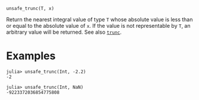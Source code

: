 ```
unsafe_trunc(T, x)
```

Return the nearest integral value of type `T` whose absolute value is less than or equal to the absolute value of `x`. If the value is not representable by `T`, an arbitrary value will be returned. See also [`trunc`](@ref).

# Examples

```jldoctest
julia> unsafe_trunc(Int, -2.2)
-2

julia> unsafe_trunc(Int, NaN)
-9223372036854775808
```
